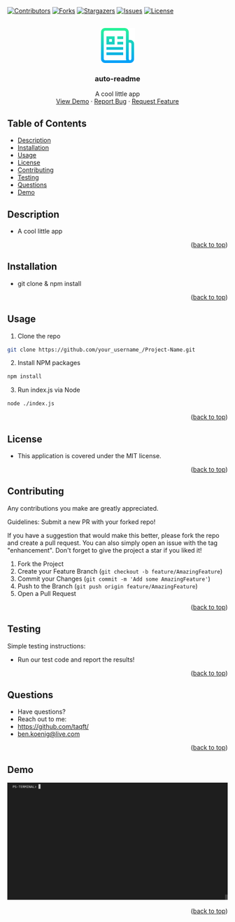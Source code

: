 <div id="top"></div>
<!--
*** Credit to Othneil Drew's Best-README-Template as the base
*** for this template and concept/layout. The following is an iteration
*** from that version, and contains similar structure, with some improvements
*** to allow for easy automation of the README generation process.
*** Check it out: https://github.com/othneildrew/Best-README-Template/
*** NOTE: This template assumes there is a short project demo named "demo.gif" and a "logo.png"
*** saved in the ./assets/images/ folder within your repositiory. Adjust these as needed.
-->

<!-- PROJECT SHIELDS -->
<!--
*** Reference links are enclosed in brackets [ ] instead of parentheses ( ).
*** See the bottom of this document for the declaration of the reference variables
*** for contributors-url, forks-url, etc. This is an optional, concise syntax you may use.
*** https://www.markdownguide.org/basic-syntax/#reference-style-links
-->
[![Contributors][contributors-shield]][contributors-url]
[![Forks][forks-shield]][forks-url]
[![Stargazers][stars-shield]][stars-url]
[![Issues][issues-shield]][issues-url]
[![License][license-shield]][license-url]


<!-- PROJECT LOGO -->
<br />
<div align="center">
  <a href="https://github.com/taqft/auto-readme">
    <img src="assets/images/logo.png" alt="Logo" width="80" height="80">
  </a>

<h3 align="center">auto-readme</h3>

  <p align="center">
    A cool little app
    <br />
    <a href="https://taqft.github.io/auto-readme/">View Demo</a>
    ·
    <a href="https://github.com/taqft/auto-readme/issues">Report Bug</a>
    ·
    <a href="https://github.com/taqft/auto-readme/issues">Request Feature</a>
  </p>
</div>

<!-- TABLE OF CONTENTS -->
## Table of Contents

* [Description](#description)
* [Installation](#installation)
* [Usage](#usage)
* [License](#license)
* [Contributing](#contributing)
* [Testing](#testing)
* [Questions](#questions)
* [Demo](#demo)

<!-- DESCRIPTION -->
## Description

* A cool little app

<p align="right">(<a href="#top">back to top</a>)</p>

<!-- INSTALLATION -->
## Installation

* git clone & npm install

<p align="right">(<a href="#top">back to top</a>)</p>

<!-- USAGE -->
## Usage

1. Clone the repo
```sh
git clone https://github.com/your_username_/Project-Name.git
```
2. Install NPM packages
```sh
npm install
```
3. Run index.js via Node
```sh
node ./index.js
```

<p align="right">(<a href="#top">back to top</a>)</p>

<!-- LICENSE -->
## License

* This application is covered under the MIT license.

<p align="right">(<a href="#top">back to top</a>)</p>

<!-- CONTRIBUTING -->
## Contributing

Any contributions you make are greatly appreciated.

Guidelines: Submit a new PR with your forked repo!

If you have a suggestion that would make this better, please fork the repo and create a pull request.
You can also simply open an issue with the tag "enhancement".
Don't forget to give the project a star if you liked it!

1. Fork the Project
2. Create your Feature Branch (`git checkout -b feature/AmazingFeature`)
3. Commit your Changes (`git commit -m 'Add some AmazingFeature'`)
4. Push to the Branch (`git push origin feature/AmazingFeature`)
5. Open a Pull Request

<p align="right">(<a href="#top">back to top</a>)</p>

<!-- TESTING -->
## Testing

Simple testing instructions:

* Run our test code and report the results!

<p align="right">(<a href="#top">back to top</a>)</p>

<!-- QUESTIONS -->
## Questions

* Have questions?
* Reach out to me: 
* https://github.com/taqft/
* [ben.koenig@live.com](mailto:ben.koenig@live.com "My contact Email")

<p align="right">(<a href="#top">back to top</a>)</p>

<!-- PROJECT EXAMPLE -->
## Demo

[![Product Name Screen Shot][product-screenshot]](https://taqft.github.io/auto-readme/)

<p align="right">(<a href="#top">back to top</a>)</p>



<!-- MARKDOWN LINKS & IMAGES -->
<!-- https://www.markdownguide.org/basic-syntax/#reference-style-links -->
[contributors-shield]: https://img.shields.io/github/contributors/taqft/auto-readme.svg?style=for-the-badge
[contributors-url]: https://github.com/taqft/auto-readme/graphs/contributors
[forks-shield]: https://img.shields.io/github/forks/taqft/auto-readme.svg?style=for-the-badge
[forks-url]: https://github.com/taqft/auto-readme/network/members
[stars-shield]: https://img.shields.io/github/stars/taqft/auto-readme.svg?style=for-the-badge
[stars-url]: https://github.com/taqft/auto-readme/stargazers
[issues-shield]: https://img.shields.io/github/issues/taqft/auto-readme.svg?style=for-the-badge
[issues-url]: https://github.com/taqft/auto-readme/issues
[license-shield]: https://img.shields.io/github/license/taqft/auto-readme.svg?style=for-the-badge
[license-url]: https://github.com/taqft/auto-readme/blob/master/LICENSE.txt
[linkedin-shield]: https://img.shields.io/badge/-LinkedIn-black.svg?style=for-the-badge&logo=linkedin&colorB=555
[product-screenshot]: assets/images/demo.gif
[portfolio-shield]: https://img.shields.io/badge/my_portfolio-000?style=for-the-badge&logo=ko-fi&logoColor=white

